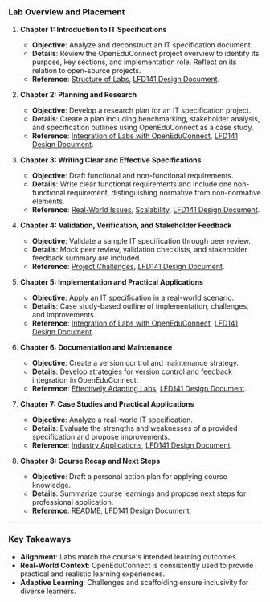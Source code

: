 ### Lab Overview and Placement

1. **Chapter 1: Introduction to IT Specifications**
   - **Objective**: Analyze and deconstruct an IT specification document.
   - **Details**: Review the OpenEduConnect project overview to identify its purpose, key sections, and implementation role. Reflect on its relation to open-source projects.
   - **Reference**: [Structure of Labs](#118), [LFD141 Design Document](#133).

2. **Chapter 2: Planning and Research**
   - **Objective**: Develop a research plan for an IT specification project.
   - **Details**: Create a plan including benchmarking, stakeholder analysis, and specification outlines using OpenEduConnect as a case study.
   - **Reference**: [Integration of Labs with OpenEduConnect](#123), [LFD141 Design Document](#133).

3. **Chapter 3: Writing Clear and Effective Specifications**
   - **Objective**: Draft functional and non-functional requirements.
   - **Details**: Write clear functional requirements and include one non-functional requirement, distinguishing normative from non-normative elements.
   - **Reference**: [Real-World Issues](#120), [Scalability](#119), [LFD141 Design Document](#133).

4. **Chapter 4: Validation, Verification, and Stakeholder Feedback**
   - **Objective**: Validate a sample IT specification through peer review.
   - **Details**: Mock peer review, validation checklists, and stakeholder feedback summary are included.
   - **Reference**: [Project Challenges](#121), [LFD141 Design Document](#133).

5. **Chapter 5: Implementation and Practical Applications**
   - **Objective**: Apply an IT specification in a real-world scenario.
   - **Details**: Case study-based outline of implementation, challenges, and improvements.
   - **Reference**: [Integration of Labs with OpenEduConnect](#123), [LFD141 Design Document](#133).

6. **Chapter 6: Documentation and Maintenance**
   - **Objective**: Create a version control and maintenance strategy.
   - **Details**: Develop strategies for version control and feedback integration in OpenEduConnect.
   - **Reference**: [Effectively Adapting Labs](#125), [LFD141 Design Document](#133).

7. **Chapter 7: Case Studies and Practical Applications**
   - **Objective**: Analyze a real-world IT specification.
   - **Details**: Evaluate the strengths and weaknesses of a provided specification and propose improvements.
   - **Reference**: [Industry Applications](#124), [LFD141 Design Document](#133).

8. **Chapter 8: Course Recap and Next Steps**
   - **Objective**: Draft a personal action plan for applying course knowledge.
   - **Details**: Summarize course learnings and propose next steps for professional application.
   - **Reference**: [README](#126), [LFD141 Design Document](#133).

---

### Key Takeaways
- **Alignment**: Labs match the course's intended learning outcomes.
- **Real-World Context**: OpenEduConnect is consistently used to provide practical and realistic learning experiences.
- **Adaptive Learning**: Challenges and scaffolding ensure inclusivity for diverse learners.
